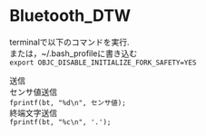 # Bluetooth_DTW

terminalで以下のコマンドを実行.  
または，~/.bash_profileに書き込む  
`export OBJC_DISABLE_INITIALIZE_FORK_SAFETY=YES`

送信  
センサ値送信  
`fprintf(bt, "%d\n", センサ値);`  
終端文字送信  
`fprintf(bt, "%c\n", '.');`
